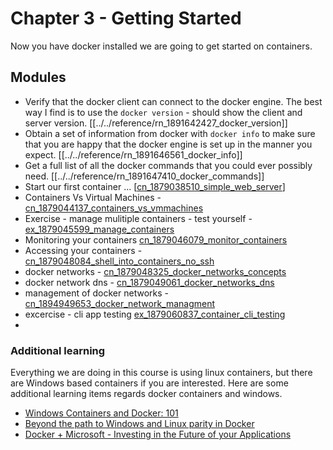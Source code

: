 # Chapter 3 - Getting Started
Now you have docker installed we are going to get started on containers. 

## Modules 
- Verify that the docker client can connect to the docker engine. The best way I find is to use the `docker version` - should show the client and server version. [[../../reference/rn_1891642427_docker_version]]
- Obtain a set of information from docker with `docker info` to make sure that you are happy that the docker engine is set up in the manner you expect. [[../../reference/rn_1891646561_docker_info]]
- Get a full list of all the docker commands that you could ever possibly need. [[../../reference/rn_1891647410_docker_commands]]
- Start our first container ... [[cn_1879038510_simple_web_server](cn_1879038510_simple_web_server.md)]
- Containers Vs Virtual Machines - [cn_1879044137_containers_vs_vmmachines](cn_1879044137_containers_vs_vmmachines.md)
- Exercise - manage mulitiple containers - test yourself - [ex_1879045599_manage_containers](../../exercises/ex_1879045599_manage_containers.md)
- Monitoring your containers [cn_1879046079_monitor_containers](cn_1879046079_monitor_containers.md)
- Accessing your containers - [cn_1879048084_shell_into_containers_no_ssh](cn_1879048084_shell_into_containers_no_ssh.md)
- docker networks - [cn_1879048325_docker_networks_concepts](cn_1879048325_docker_networks_concepts.md)
- docker network dns - [cn_1879049061_docker_networks_dns](cn_1879049061_docker_networks_dns.md)
- management of docker networks - [cn_1894949653_docker_network_managment](cn_1894949653_docker_network_managment.md)
- excercise - cli app testing [ex_1879060837_container_cli_testing](../../exercises/ex_1879060837_container_cli_testing.md)
- 

### Additional learning 
Everything we are doing in this course is using linux containers, but there are Windows based containers if you are interested. Here are some additional learning items regards docker containers and windows. 
- [Windows Containers and Docker: 101](https://www.youtube.com/watch?v=066-9yw8-7c)
- [ Beyond  the path to Windows and Linux parity in Docker](https://www.youtube.com/watch?v=4ZY_4OeyJsw)
- [Docker + Microsoft - Investing in the Future of your Applications](https://www.youtube.com/watch?v=QASAqcuuzgI)